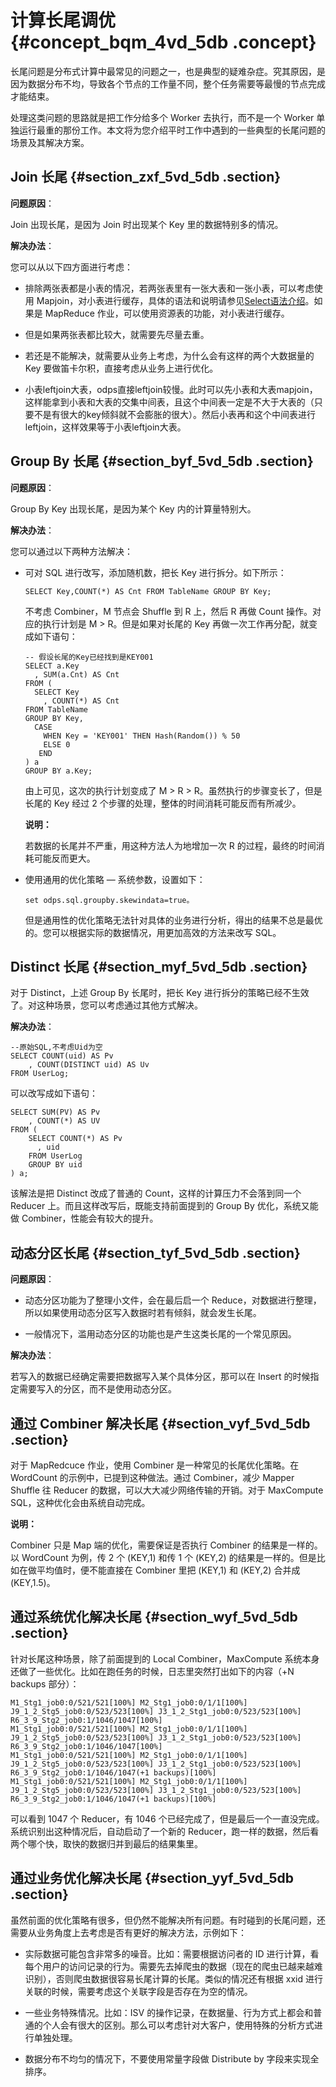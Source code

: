 # 计算长尾调优 {#concept_bqm_4vd_5db .concept}

长尾问题是分布式计算中最常见的问题之一，也是典型的疑难杂症。究其原因，是因为数据分布不均，导致各个节点的工作量不同，整个任务需要等最慢的节点完成才能结束。

处理这类问题的思路就是把工作分给多个 Worker 去执行，而不是一个 Worker 单独运行最重的那份工作。本文将为您介绍平时工作中遇到的一些典型的长尾问题的场景及其解决方案。

## Join 长尾 {#section_zxf_5vd_5db .section}

**问题原因**：

Join 出现长尾，是因为 Join 时出现某个 Key 里的数据特别多的情况。

**解决办法**：

您可以从以下四方面进行考虑：

-   排除两张表都是小表的情况，若两张表里有一张大表和一张小表，可以考虑使用 Mapjoin，对小表进行缓存，具体的语法和说明请参见[Select语法介绍](../../../../intl.zh-CN/用户指南/SQL/SELECT操作/Select语法介绍.md#)。如果是 MapReduce 作业，可以使用资源表的功能，对小表进行缓存。

-   但是如果两张表都比较大，就需要先尽量去重。

-   若还是不能解决，就需要从业务上考虑，为什么会有这样的两个大数据量的 Key 要做笛卡尔积，直接考虑从业务上进行优化。

-   小表leftjoin大表，odps直接leftjoin较慢。此时可以先小表和大表mapjoin，这样能拿到小表和大表的交集中间表，且这个中间表一定是不大于大表的（只要不是有很大的key倾斜就不会膨胀的很大）。然后小表再和这个中间表进行leftjoin，这样效果等于小表leftjoin大表。


## Group By 长尾 {#section_byf_5vd_5db .section}

**问题原因**：

Group By Key 出现长尾，是因为某个 Key 内的计算量特别大。

**解决办法**：

您可以通过以下两种方法解决：

-   可对 SQL 进行改写，添加随机数，把长 Key 进行拆分。如下所示：

    ```
    SELECT Key,COUNT(*) AS Cnt FROM TableName GROUP BY Key;
    ```

    不考虑 Combiner，M 节点会 Shuffle 到 R 上，然后 R 再做 Count 操作。对应的执行计划是 M \> R。但是如果对长尾的 Key 再做一次工作再分配，就变成如下语句：

    ```
    -- 假设长尾的Key已经找到是KEY001
    SELECT a.Key
      , SUM(a.Cnt) AS Cnt
    FROM (
      SELECT Key
        , COUNT(*) AS Cnt
    FROM TableName
    GROUP BY Key, 
      CASE 
        WHEN Key = 'KEY001' THEN Hash(Random()) % 50
        ELSE 0
       END
    ) a
    GROUP BY a.Key;
    ```

    由上可见，这次的执行计划变成了 M \> R \> R。虽然执行的步骤变长了，但是长尾的 Key 经过 2 个步骤的处理，整体的时间消耗可能反而有所减少。

    **说明：** 

    若数据的长尾并不严重，用这种方法人为地增加一次 R 的过程，最终的时间消耗可能反而更大。

-   使用通用的优化策略 — 系统参数，设置如下：

    ```
    set odps.sql.groupby.skewindata=true。
    ```

    但是通用性的优化策略无法针对具体的业务进行分析，得出的结果不总是最优的。您可以根据实际的数据情况，用更加高效的方法来改写 SQL。


## Distinct 长尾 {#section_myf_5vd_5db .section}

对于 Distinct，上述 Group By 长尾时，把长 Key 进行拆分的策略已经不生效了。对这种场景，您可以考虑通过其他方式解决。

**解决办法**：

```
--原始SQL,不考虑Uid为空
SELECT COUNT(uid) AS Pv
    , COUNT(DISTINCT uid) AS Uv
FROM UserLog;
```

可以改写成如下语句：

```
SELECT SUM(PV) AS Pv
    , COUNT(*) AS UV
FROM (
    SELECT COUNT(*) AS Pv
      , uid
    FROM UserLog
    GROUP BY uid
) a;
```

该解法是把 Distinct 改成了普通的 Count，这样的计算压力不会落到同一个 Reducer 上。而且这样改写后，既能支持前面提到的 Group By 优化，系统又能做 Combiner，性能会有较大的提升。

## 动态分区长尾 {#section_tyf_5vd_5db .section}

**问题原因**：

-   动态分区功能为了整理小文件，会在最后启一个 Reduce，对数据进行整理，所以如果使用动态分区写入数据时若有倾斜，就会发生长尾。

-   一般情况下，滥用动态分区的功能也是产生这类长尾的一个常见原因。


**解决办法**：

若写入的数据已经确定需要把数据写入某个具体分区，那可以在 Insert 的时候指定需要写入的分区，而不是使用动态分区。

## 通过 Combiner 解决长尾 {#section_vyf_5vd_5db .section}

对于 MapRedcuce 作业，使用 Combiner 是一种常见的长尾优化策略。在 WordCount 的示例中，已提到这种做法。通过 Combiner，减少 Mapper Shuffle 往 Reducer 的数据，可以大大减少网络传输的开销。对于 MaxCompute SQL，这种优化会由系统自动完成。

**说明：** 

Combiner 只是 Map 端的优化，需要保证是否执行 Combiner 的结果是一样的。以 WordCount 为例，传 2 个 \(KEY,1\) 和传 1 个 \(KEY,2\) 的结果是一样的。但是比如在做平均值时，便不能直接在 Combiner 里把 \(KEY,1\) 和 \(KEY,2\) 合并成 \(KEY,1.5\)。

## 通过系统优化解决长尾 {#section_wyf_5vd_5db .section}

针对长尾这种场景，除了前面提到的 Local Combiner，MaxCompute 系统本身还做了一些优化。比如在跑任务的时候，日志里突然打出如下的内容（+N backups 部分）：

```
M1_Stg1_job0:0/521/521[100%] M2_Stg1_job0:0/1/1[100%] J9_1_2_Stg5_job0:0/523/523[100%] J3_1_2_Stg1_job0:0/523/523[100%] R6_3_9_Stg2_job0:1/1046/1047[100%] 
M1_Stg1_job0:0/521/521[100%] M2_Stg1_job0:0/1/1[100%] J9_1_2_Stg5_job0:0/523/523[100%] J3_1_2_Stg1_job0:0/523/523[100%] R6_3_9_Stg2_job0:1/1046/1047[100%] 
M1_Stg1_job0:0/521/521[100%] M2_Stg1_job0:0/1/1[100%] J9_1_2_Stg5_job0:0/523/523[100%] J3_1_2_Stg1_job0:0/523/523[100%] R6_3_9_Stg2_job0:1/1046/1047(+1 backups)[100%] 
M1_Stg1_job0:0/521/521[100%] M2_Stg1_job0:0/1/1[100%] J9_1_2_Stg5_job0:0/523/523[100%] J3_1_2_Stg1_job0:0/523/523[100%] R6_3_9_Stg2_job0:1/1046/1047(+1 backups)[100%]
```

可以看到 1047 个 Reducer，有 1046 个已经完成了，但是最后一个一直没完成。系统识别出这种情况后，自动启动了一个新的 Reducer，跑一样的数据，然后看两个哪个快，取快的数据归并到最后的结果集里。

## 通过业务优化解决长尾 {#section_yyf_5vd_5db .section}

虽然前面的优化策略有很多，但仍然不能解决所有问题。有时碰到的长尾问题，还需要从业务角度上去考虑是否有更好的解决方法，示例如下：

-   实际数据可能包含非常多的噪音。比如：需要根据访问者的 ID 进行计算，看每个用户的访问记录的行为。需要先去掉爬虫的数据（现在的爬虫已越来越难识别），否则爬虫数据很容易长尾计算的长尾。类似的情况还有根据 xxid 进行关联的时候，需要考虑这个关联字段是否存在为空的情况。

-   一些业务特殊情况。比如：ISV 的操作记录，在数据量、行为方式上都会和普通的个人会有很大的区别。那么可以考虑针对大客户，使用特殊的分析方式进行单独处理。

-   数据分布不均匀的情况下，不要使用常量字段做 Distribute by 字段来实现全排序。


